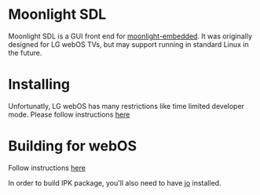 # Moonlight SDL

Moonlight SDL is a GUI front end for [moonlight-embedded](https://github.com/irtimmer/moonlight-embedded).
It was originally designed for LG webOS TVs, but may support running in standard Linux in the future.

# Installing

Unfortunatly, LG webOS has many restrictions like time limited developer mode. Please follow instructions [here](http://webostv.developer.lge.com/develop/app-test/)

# Building for webOS

Follow instructions [here](https://github.com/webosbrew/meta-lg-webos-ndk#cmake)

In order to build IPK package, you'll also need to have [jo](https://github.com/jpmens/jo) installed.
